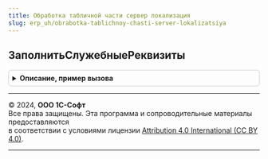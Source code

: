 ```yaml
---
title: Обработка табличной части сервер локализация
slug: erp_uh/obrabotka-tablichnoy-chasti-server-lokalizatsiya
---
```



## ЗаполнитьСлужебныеРеквизиты
<details style="margin: 1em 0; padding: 0.5em; border: 1px solid #ccc; border-radius: 6px;">

<summary style="font-weight: bold; cursor: pointer;">Описание, пример вызова</summary>

```bsl

// Заполняет служебные реквизиты в табличной части формы зависящие от локализации
//
// Параметры:
//   Форма               - ФормаКлиентскогоПриложения - заполняемая форма
//   ПараметрыЗаполнения - Произвольный     - сценарий и параметры заполнения
//
Процедура ЗаполнитьСлужебныеРеквизиты(Форма, ПараметрыЗаполнения = Неопределено) Экспорт
```

Пример вызова
```bsl
ОбработкаТабличнойЧастиСерверЛокализация.ЗаполнитьСлужебныеРеквизиты(Форма, ПараметрыЗаполнения);
```
</details>

---

© 2024, **ООО 1С-Софт**  
Все права защищены. Эта программа и сопроводительные материалы предоставляются  
в соответствии с условиями лицензии [Attribution 4.0 International (CC BY 4.0)](https://creativecommons.org/licenses/by/4.0/legalcode).

---
